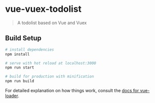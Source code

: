 # vue-vuex-todolist

> A todolist based on Vue and Vuex

## Build Setup

``` bash
# install dependencies
npm install

# serve with hot reload at localhost:3000
npm run start

# build for production with minification
npm run build
```

For detailed explanation on how things work, consult the [docs for vue-loader](http://vuejs.github.io/vue-loader).
